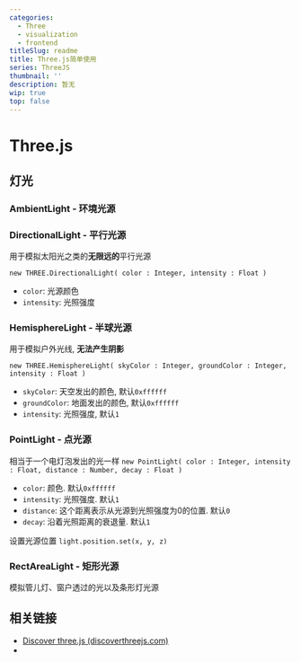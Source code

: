```yaml
---
categories:
  - Three
  - visualization
  - frontend
titleSlug: readme
title: Three.js简单使用
series: ThreeJS
thumbnail: ''
description: 暂无
wip: true
top: false
---
```

# Three.js


## 灯光

### AmbientLight - 环境光源

### DirectionalLight - 平行光源

用于模拟太阳光之类的**无限远的**平行光源

`new THREE.DirectionalLight( color : Integer, intensity : Float )`
+ `color`: 光源颜色
+ `intensity`: 光照强度

### HemisphereLight - 半球光源

用于模拟户外光线, **无法产生阴影**

`new THREE.HemisphereLight( skyColor : Integer, groundColor : Integer, intensity : Float )`
+ `skyColor`: 天空发出的颜色, 默认`0xffffff`
+ `groundColor`: 地面发出的颜色, 默认`0xffffff`
+ `intensity`: 光照强度, 默认`1`

### PointLight - 点光源 
相当于一个电灯泡发出的光一样
`new PointLight( color : Integer, intensity : Float, distance : Number, decay : Float )`

+ `color`: 颜色. 默认`0xffffff`
+ `intensity`: 光照强度. 默认`1`
+ `distance`: 这个距离表示从光源到光照强度为0的位置. 默认`0`
+ `decay`: 沿着光照距离的衰退量. 默认`1`

设置光源位置
`light.position.set(x, y, z)`

### RectAreaLight - 矩形光源

模拟管儿灯、窗户透过的光以及条形灯光源





## 相关链接

+ [Discover three.js (discoverthreejs.com)](https://discoverthreejs.com/book/introduction/prerequisites/)
+ 

